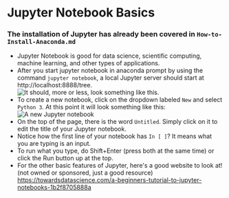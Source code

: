 # Jupyter Notebook Basics
### The installation of Jupyter has already been covered in `How-to-Install-Anaconda.md`

 - Jupyter Notebook is good for data science, scientific computing, machine learning, and other types of applications.
 - After you start jupyter notebook in anaconda prompt by using the command `jupyter notebook`, a local Jupyter server should start at http://localhost:8888/tree. 
![It should, more or less, look something like this.](https://miro.medium.com/max/875/1*V2RiYi_zd3CP1QA6eg47kA.png)
 - To create a new notebook, click on the dropdown labeled `New` and select `Python 3`. At this point it will look something like this: ![A new Jupyter notebook](https://miro.medium.com/max/875/1*zGl8Zf73tmrDcaub6M_TVQ.png)
 - On the top of the page, there is the word `Untitled`. Simply click on it to edit the title of your Jupyter notebook.
 - Notice how the first line of your notebook has `In [ ]`? It means what you are typing is an input.
 - To run what you type, do Shift+Enter (press both at the same time) or click the Run button up at the top.
 - For the other basic features of Jupyter, here's a good website to look at! (not owned or sponsored, just a good resource) https://towardsdatascience.com/a-beginners-tutorial-to-jupyter-notebooks-1b2f8705888a
